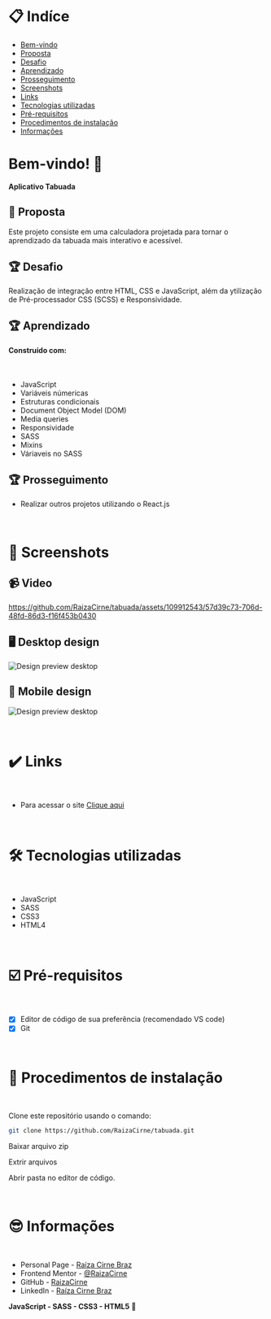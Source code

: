 # 📋 Indíce

- [Bem-vindo](#id01)
- [Proposta](#id02)
- [Desafio](#id03)
- [Aprendizado](#id04)
- [Prosseguimento](id05)
- [Screenshots](#id06)
- [Links](#id07)
- [Tecnologias utilizadas](#id08)
- [Pré-requisitos](#id09)
- [Procedimentos de instalação](#id010)
- [Informações](#id011)

# Bem-vindo! 👋 <a name="id01"></a>

**Aplicativo Tabuada**
<br />

## 🚀 Proposta <a name="id02"></a>

Este projeto consiste em uma calculadora projetada para tornar o aprendizado da tabuada mais interativo e acessível. 
<br />

## :trophy: Desafio <a name="#id03"></a>

Realização de integração entre HTML, CSS e JavaScript, além da ytilização de Pré-processador CSS (SCSS) e Responsividade.

## :trophy: Aprendizado <a name="#id04"></a>

#### Construído com:

<br />

- JavaScript
- Variáveis númericas
- Estruturas condicionais
- Document Object Model (DOM)
- Media queries
- Responsividade
- SASS
- Mixins
- Váriaveis no SASS

## :trophy: Prosseguimento <a name="id05"></a>

- Realizar outros projetos utilizando o React.js

<br />

# :camera_flash: Screenshots <a name="id06"></a>

## :video_camera: Video

https://github.com/RaizaCirne/tabuada/assets/109912543/57d39c73-706d-48fd-86d3-f16f453b0430

## :desktop_computer: Desktop design

![Design preview desktop](./assets/images/tabuada-desktop.png)

## :iphone: Mobile design

![Design preview desktop](./assets/images/tabuada-mobile.png)

<br />

# :heavy_check_mark: Links <a name="id07"></a>

<br />

- Para acessar o site [Clique aqui](#)

<br />

# 🛠 Tecnologias utilizadas <a name="id08"></a>

<br />

- JavaScript
- SASS
- CSS3
- HTML4

<br />

# ☑️ Pré-requisitos <a name="id09"></a>

<br />

- [x] Editor de código de sua preferência (recomendado VS code)
- [x] Git

<br />

# 📝 Procedimentos de instalação <a name="id010"></a>

<br />

Clone este repositório usando o comando:

```bash
git clone https://github.com/RaizaCirne/tabuada.git
```

Baixar arquivo zip

Extrir arquivos

Abrir pasta no editor de código.

<br />

# :sunglasses: Informações <a name="id011"></a>

<br />

- Personal Page - [Raíza Cirne Braz](#)
- Frontend Mentor - [@RaizaCirne](https://www.frontendmentor.io/profile/RaizaCirne)
- GitHub - [RaizaCirne](https://github.com/RaizaCirne)
- LinkedIn - [Raíza Cirne Braz](https://www.linkedin.com/in/ra%C3%ADzacirne/)

**JavaScript - SASS - CSS3 - HTML5** 🚀
